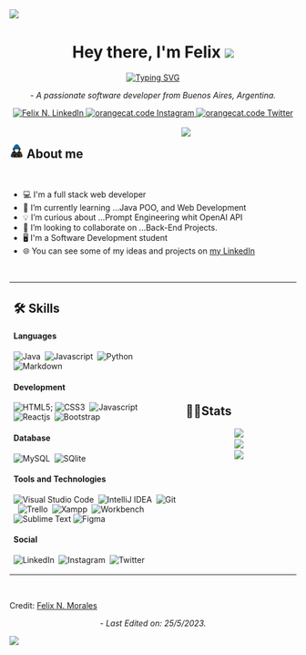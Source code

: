 <!--horizontal divider(gradiant)-->
<img src="https://user-images.githubusercontent.com/73097560/115834477-dbab4500-a447-11eb-908a-139a6edaec5c.gif">

<!--greeting whit nand gif-->
<h1 align="center"><b>Hey there, I'm Felix </b><img src="https://media.giphy.com/media/hvRJCLFzcasrR4ia7z/giphy.gif" width="35"></h1>

<!--banner-->
<div align="center">
<a href="https://git.io/typing-svg"><img src="https://readme-typing-svg.demolab.com?font=Fira+Code&pause=1000&color=000000&center=true&width=435&lines=%3Corangecat.code%2F%3E" alt="Typing SVG" /></a>
</div>

<!--description-->
 <p align="center">- <i>A passionate software developer from Buenos Aires, Argentina.</i></p>

 <!--Social-->
 <div align="center" >
  <a href="https://www.linkedin.com/in/felix-n-morales/">
  <img alt="Felix N. LinkedIn" src="https://img.shields.io/badge/LinkedIn-0077B5?style=for-the-badge&logo=linkedin&logoColor=white" />
</a>
<a href="https://www.instagram.com/itsfelixnicolas/">
  <img alt="orangecat.code Instagram" src="https://img.shields.io/badge/Instagram-E4405F?style=for-the-badge&logo=instagram&logoColor=white" />
</a>
<a href="https://twitter.com/orangecatcode">
  <img alt="orangecat.code Twitter" src="https://img.shields.io/badge/Twitter-1DA1F2?style=for-the-badge&logo=twitter&logoColor=white"/>
</a>
</div>


<br>

<!--Funny GIF-->
<img src="https://media.giphy.com/media/v1.Y2lkPTc5MGI3NjExYzVhMTM4N2VjMDYyNDZlNzExNGMzYjFjN2MyMmYxODY1OWYzZWUzZCZlcD12MV9pbnRlcm5hbF9naWZzX2dpZklkJmN0PXM/v1uV0oxObr9ZT48Kpa/giphy.gif" width="40%" align="right" />

<!--presentation-->
## <picture><img src = "https://github.com/0xAbdulKhalid/0xAbdulKhalid/raw/main/assets/mdImages/about_me.gif" width = 25px></picture> **About me**

<br>

* 💻 I'm a full stack web developer
* 📖 I’m currently learning ...Java POO, and Web Development
* 💡 I’m curious about ...Prompt Engineering whit OpenAI API
* 🤝 I’m looking to collaborate on ...Back-End Projects.
* 🖥️ I'm a Software Development student
* 🌐 You can see some of my ideas and projects on [my LinkedIn](https://www.linkedin.com/in/felix-n-morales/)
</br>

<!--skills-->
<table width="100%" >

 <tr>
    <td width="60%">
     
## 🛠️ Skills

#### Languages

![Java](https://img.shields.io/badge/-JAVA11-05122A?style=flat&logo=JAVA11)&nbsp;
![Javascript](https://img.shields.io/badge/JavaScript-F7DF1E?style=flat&logo=javascript&logoColor=black)&nbsp;
![Python](https://img.shields.io/badge/-Python-05122A?style=flat&logo=python)&nbsp;
![Markdown](https://img.shields.io/badge/-Markdown-05122A?style=flat&logo=Markdown)


#### Development
![HTML5](https://img.shields.io/badge/-HTML5-05122A?style=flat&logo=HTML5);
![CSS3](https://img.shields.io/badge/-CSS3-05122A?style=flat&logo=CSS3)&nbsp;
![Javascript](https://img.shields.io/badge/JavaScript-F7DF1E?style=flat&logo=javascript&logoColor=black)&nbsp;
![Reactjs](https://img.shields.io/badge/React-20232A?style=flat&logo=react&logoColor=61DAFB)&nbsp;
![Bootstrap](https://img.shields.io/badge/-Bootstrap-05122A?style=flat&logo=Bootstrap)&nbsp;

#### Database

![MySQL](https://img.shields.io/badge/MySQL-00000F?style=flat&logo=mysql&logoColor=white)&nbsp;
![SQlite](https://img.shields.io/badge/-SQlite-05122A?style=flat&logo=sqlite&logoColor=A8B9CC)&nbsp;

#### Tools and Technologies

![Visual Studio Code](https://img.shields.io/badge/-VisualStudioCode-05122A?style=flat&logo=VisualStudioCode)&nbsp;
![IntelliJ IDEA](https://img.shields.io/badge/-intellijidea-05122A?style=flat&logo=intellijidea)&nbsp;
![Git](https://img.shields.io/badge/-Git-05122A?style=flat&logo=git)&nbsp;
![Trello](https://img.shields.io/badge/-Trello-05122A?style=flat&logo=Trello)&nbsp;
![Xampp](https://img.shields.io/badge/-Xampp-05122A?style=flat&logo=Xampp)&nbsp;
![Workbench](https://img.shields.io/badge/-Workbench-05122A?style=flat&logo=Workbench)&nbsp;
![Sublime Text](https://img.shields.io/badge/-SublimeText-05122A?style=flat&logo=SublimeText)
![Figma](https://img.shields.io/badge/-Figma-05122A?style=flat&logo=Figma)

#### Social 

![LinkedIn](https://img.shields.io/badge/-Linkedin-05122A?style=flat&logo=Linkedin)&nbsp;
![Instagram](https://img.shields.io/badge/-Instagram-05122A?style=flat&logo=Instagram)&nbsp;
![Twitter](https://img.shields.io/badge/-Twitter-05122A?style=flat&logo=Twitter)&nbsp;
 </br>
</td>
    <td>
<!--Stats--> 

## 📄📜Stats

<p align="center">
  <img width="100%" src="https://github-readme-stats.vercel.app/api?username=orangecatcode&theme=algolia&show_icons=true&bg_color=transparent&title_color=navy&text_color=black" />
 </br>
  <img width="100%" src="https://github-readme-streak-stats.herokuapp.com/?user=orangecatcode"/>
 </br>
  <img width="100%" src="https://github-readme-stats.vercel.app/api/top-langs/?username=orangecatcode&exclude_repo=Portfolio,HomePal&langs_count=7&layout=compact&bg_color=transparent" />
</p>

  </td>
 </tr>
</table>


</br>

Credit: [Felix N. Morales](https://github.com/orangecatcode)

<!--description-->
 <p align="center">- <i>Last Edited on: 25/5/2023.</i></p>
<!--horizontal divider(gradiant)-->
<img src="https://user-images.githubusercontent.com/73097560/115834477-dbab4500-a447-11eb-908a-139a6edaec5c.gif">
